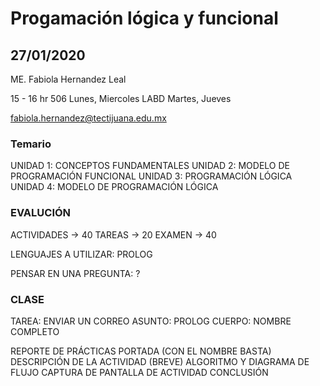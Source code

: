 # Progamación lógica y funcional
## 27/01/2020
ME. Fabiola Hernandez Leal

15 - 16 hr	506		Lunes, Miercoles
			LABD	Martes, Jueves
			
fabiola.hernandez@tectijuana.edu.mx

### Temario
UNIDAD 1: CONCEPTOS FUNDAMENTALES
UNIDAD 2: MODELO DE PROGRAMACIÓN FUNCIONAL
UNIDAD 3: PROGRAMACIÓN LÓGICA
UNIDAD 4: MODELO DE PROGRAMACIÓN LÓGICA

### EVALUCIÓN
ACTIVIDADES 	->	40
TAREAS			->	20
EXAMEN			->	40
	
LENGUAJES A UTILIZAR: PROLOG

PENSAR EN UNA PREGUNTA: ?

### CLASE
TAREA: ENVIAR UN CORREO 
	ASUNTO: 
		PROLOG
	CUERPO: 
		NOMBRE COMPLETO
		
REPORTE DE PRÁCTICAS
	PORTADA (CON EL NOMBRE BASTA)
	DESCRIPCIÓN DE LA ACTIVIDAD (BREVE)
	ALGORITMO Y DIAGRAMA DE FLUJO
	CAPTURA DE PANTALLA DE ACTIVIDAD
	CONCLUSIÓN
	